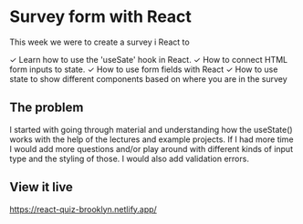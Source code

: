# Survey form with React

This week we were to create a survey i React to

✓ Learn how to use the 'useSate' hook in React.
✓ How to connect HTML form inputs to state.
✓ How to use form fields with React
✓ How to use state to show different components based on where you are in the survey

## The problem

I started with going through material and understanding how the useState() works with the help of the lectures and example projects. 
If I had more time I would add more questions and/or play around with different kinds of input type and the styling of those. I would also add validation errors. 

## View it live

https://react-quiz-brooklyn.netlify.app/
